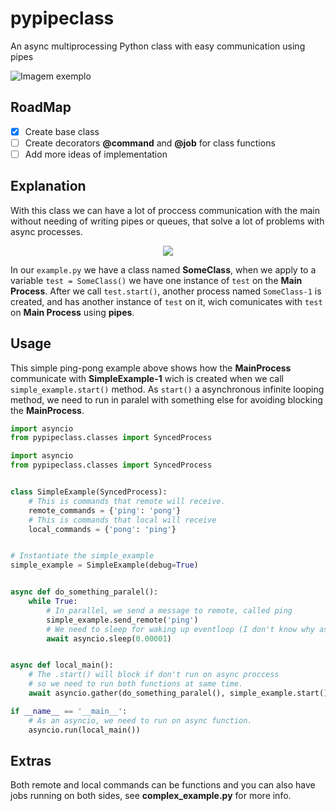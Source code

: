 # pypipeclass

An async multiprocessing Python class with easy communication using pipes

![Imagem exemplo](https://i.imgur.com/7iqWbTe.png)

## RoadMap

- [x] Create base class
- [ ] Create decorators **@command** and **@job** for class functions
- [ ] Add more ideas of implementation

## Explanation

With this class we can have a lot of proccess communication with the main without needing of writing pipes or queues, that solve a lot of problems with async processes.

<p align="center">
    <img src="https://i.imgur.com/iyhjfES.png" />
</p>

In our `example.py` we have a class named **SomeClass**, when we apply to a variable `test = SomeClass()` we have one instance of `test` on the **Main Process**. After we call `test.start()`, another process named `SomeClass-1` is created, and has another instance of `test` on it, wich comunicates with `test` on **Main Process** using **pipes**.

## Usage

This simple ping-pong example above shows how the **MainProcess** communicate with **SimpleExample-1** wich is created when we call `simple_example.start()` method. As `start()` a asynchronous infinite looping method, we need to run in paralel with something else for avoiding blocking the **MainProcess**.

```python
import asyncio
from pypipeclass.classes import SyncedProcess

import asyncio
from pypipeclass.classes import SyncedProcess


class SimpleExample(SyncedProcess):
    # This is commands that remote will receive.
    remote_commands = {'ping': 'pong'}
    # This is commands that local will receive
    local_commands = {'pong': 'ping'}


# Instantiate the simple_example
simple_example = SimpleExample(debug=True)


async def do_something_paralel():
    while True:
        # In parallel, we send a message to remote, called ping
        simple_example.send_remote('ping')
        # We need to sleep for waking up eventloop (I don't know why asyncio do this)
        await asyncio.sleep(0.00001)


async def local_main():
    # The .start() will block if don't run on async proccess
    # so we need to run both functions at same time.
    await asyncio.gather(do_something_paralel(), simple_example.start())

if __name__ == '__main__':
    # As an asyncio, we need to run on async function.
    asyncio.run(local_main())
```

## Extras

Both remote and local commands can be functions and you can also have jobs running on both sides, see **complex_example.py** for more info.
